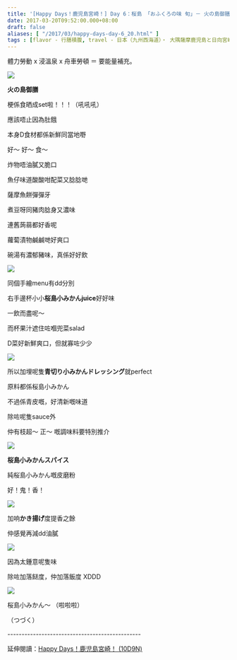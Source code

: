 ```yaml
---
title: '[Happy Days！鹿児島宮崎！] Day 6：桜島 「おふくろの味 旬」－ 火の島御膳'
date: 2017-03-20T09:52:00.000+08:00
draft: false
aliases: [ "/2017/03/happy-days-day-6_20.html" ]
tags : [flavor - 行膳積腹, travel - 日本（九州西海道）・ 大隅薩摩鹿児島と日向宮崎]
---
```


體力勞動 x 浸溫泉 x 舟車勞頓 ＝ 要能量補充。  

[![](https://c2.staticflickr.com/4/3940/33316686412_1efdacb4fe_z.jpg)](https://c2.staticflickr.com/4/3940/33316686412_1efdacb4fe_z.jpg)

**火の島御膳**

梗係食晒成set啦！！！（吼吼吼）

  

應該唔止因為肚餓

本身D食材都係新鮮同當地嘢

好～ 好～ 食～

  

炸物唔油膩又脆口

魚仔味道酸酸咁配菜又腍腍哋

薩摩魚餅彈彈牙

煮豆呀同豬肉腍身又濃味

連舊蒟蒻都好香呢

蘿蔔漬物鹹鹹哋好爽口

碗湯有濃郁豬味，真係好好飲

[![](https://c2.staticflickr.com/4/3848/32629546294_e439443def_z.jpg)](https://c2.staticflickr.com/4/3848/32629546294_e439443def_z.jpg)

同個手繪menu有dd分別

  

右手邊杯小小**桜島小みかんjuice**好好味

一飲而盡呢～

  

而杯果汁遮住咗嗰兜菜salad

D菜好新鮮爽口，但就寡咗少少

[![](https://c2.staticflickr.com/4/3908/33316683242_ce0faa2881_z.jpg)](https://c2.staticflickr.com/4/3908/33316683242_ce0faa2881_z.jpg)

所以加埋呢隻**青切り小みかんドレッシング**就perfect

原料都係桜島小みかん

不過係青皮嘅，好清新嘅味道

  

除咗呢隻sauce外

仲有枝超～ 正～ 嘅調味料要特別推介

[![](https://c1.staticflickr.com/1/627/33089264650_f47383437f_z.jpg)](https://c1.staticflickr.com/1/627/33089264650_f47383437f_z.jpg)

**桜島小みかんスパイス**

純桜島小みかん嘅皮磨粉

好！鬼！香！

[![](https://c2.staticflickr.com/4/3694/33089262380_8d7d6d3a09_z.jpg)](https://c2.staticflickr.com/4/3694/33089262380_8d7d6d3a09_z.jpg)

加响**かき揚げ**度提香之餘

仲感覺再減dd油膩

[![](https://c1.staticflickr.com/1/589/33089257550_7482ff860f_z.jpg)](https://c1.staticflickr.com/1/589/33089257550_7482ff860f_z.jpg)

因為太鍾意呢隻味

除咗加落餸度，仲加落飯度 XDDD

[![](https://c1.staticflickr.com/1/584/33431931386_2311b66262_z.jpg)](https://c1.staticflickr.com/1/584/33431931386_2311b66262_z.jpg)

桜島小みかん～ （啦啦啦）

  

  

  

（つづく）  
  
\-----------------------------------------------  
  
延伸閱讀：[Happy Days！鹿児島宮崎！ (10D9N)](http://www.hidie.net/2017/06/happy-days10d9n.html)